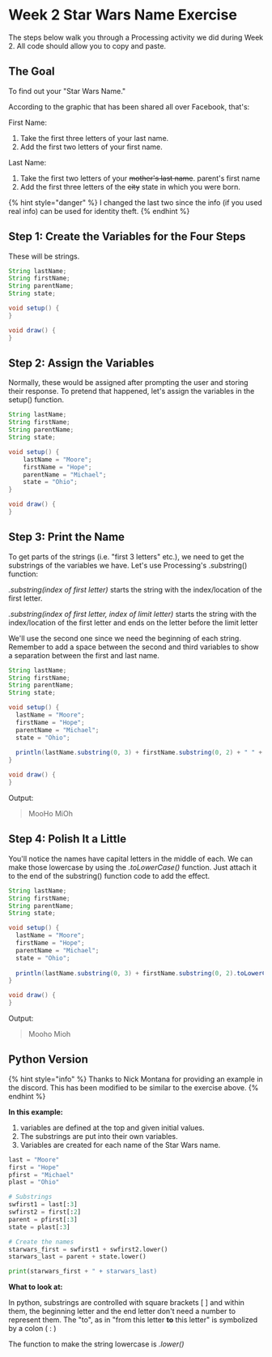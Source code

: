 # Week 2 Star Wars Name Exercise

The steps below walk you through a Processing activity we did during Week 2. All code should allow you to copy and paste.

## The Goal

To find out your "Star Wars Name."

According to the graphic that has been shared all over Facebook, that's:

First Name:

1. Take the first three letters of your last name.
2. Add the first two letters of your first name.

Last Name:

1. Take the first two letters of your ~~mother's last name~~. parent's first name
2. Add the first three letters of the ~~city~~ state in which you were born.

{% hint style="danger" %}
I changed the last two since the info \(if you used real info\) can be used for identity theft.
{% endhint %}

## Step 1: Create the Variables for the Four Steps

These will be strings.

```java
String lastName;
String firstName;
String parentName;
String state;

void setup() {
}

void draw() {
}
```

## Step 2: Assign the Variables

Normally, these would be assigned after prompting the user and storing their response. To pretend that happened, let's assign the variables in the setup\(\) function.

```java
String lastName;
String firstName;
String parentName;
String state;

void setup() {
    lastName = "Moore";
    firstName = "Hope";
    parentName = "Michael";
    state = "Ohio";
}

void draw() {
}
```

## Step 3: Print the Name

To get parts of the strings \(i.e. "first 3 letters" etc.\), we need to get the substrings of the variables we have. Let's use Processing's .substring\(\) function:

_.substring\(index of first letter\)_ starts the string with the index/location of the first letter.

_.substring\(index of first letter, index of limit letter\)_ starts the string with the index/location of the first letter and ends on the letter before the limit letter

We'll use the second one since we need the beginning of each string. Remember to add a space between the second and third variables to show a separation between the first and last name.

```java
String lastName;
String firstName;
String parentName;
String state;

void setup() {
  lastName = "Moore";
  firstName = "Hope";
  parentName = "Michael";
  state = "Ohio";
  
  println(lastName.substring(0, 3) + firstName.substring(0, 2) + " " + parentName.substring(0, 2) + state.substring(0, 2));
}

void draw() {
}
```

Output:

> MooHo MiOh

## Step 4: Polish It a Little

You'll notice the names have capital letters in the middle of each. We can make those lowercase by using the _.toLowerCase\(\)_ function. Just attach it to the end of the substring\(\) function code to add the effect.

```java
String lastName;
String firstName;
String parentName;
String state;

void setup() {
  lastName = "Moore";
  firstName = "Hope";
  parentName = "Michael";
  state = "Ohio";
  
  println(lastName.substring(0, 3) + firstName.substring(0, 2).toLowerCase() + " " + parentName.substring(0, 2) + state.substring(0, 2).toLowerCase());
}

void draw() {
}
```

Output:

> Mooho Mioh

## Python Version

{% hint style="info" %}
Thanks to Nick Montana for providing an example in the discord. This has been modified to be similar to the exercise above.
{% endhint %}

**In this example:**

1. variables are defined at the top and given initial values.
2. The substrings are put into their own variables.
3. Variables are created for each name of the Star Wars name.

```python
last = "Moore"
first = "Hope"
pfirst = "Michael"
plast = "Ohio"

# Substrings
swfirst1 = last[:3]
swfirst2 = first[:2]
parent = pfirst[:3]
state = plast[:3]

# Create the names
starwars_first = swfirst1 + swfirst2.lower()
starwars_last = parent + state.lower()

print(starwars_first + " + starwars_last)
```

**What to look at:**

In python, substrings are controlled with square brackets \[ \] and within them, the beginning letter and the end letter don't need a number to represent them. The "to", as in "from this letter **to** this letter" is symbolized by a colon \( : \)

The function to make the string lowercase is _.lower\(\)_

